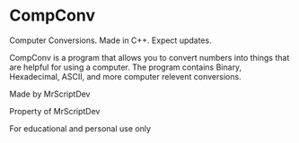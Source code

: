 # CompConv
 Computer Conversions. Made in C++. Expect updates.


 CompConv is a program that allows you to convert numbers into things that
 are helpful for using a computer. The program contains Binary, Hexadecimal,
 ASCII, and more computer relevent conversions.

 Made by MrScriptDev

 Property of MrScriptDev

 For educational and personal use only